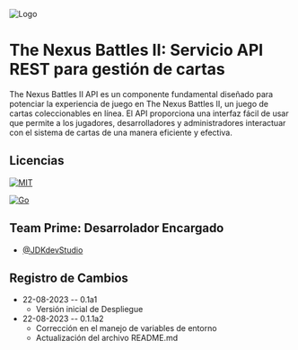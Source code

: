 ![Logo](https://www.upb.edu.co/wcs_statics/pp/img/Logo-UPB-2022.svg)


# The Nexus Battles II: Servicio API REST para gestión de cartas

The Nexus Battles II API es un componente fundamental diseñado para potenciar la experiencia de juego en The Nexus Battles II, un juego de cartas coleccionables en línea. El API proporciona una interfaz fácil de usar que permite a los jugadores, desarrolladores y administradores interactuar con el sistema de cartas de una manera eficiente y efectiva.
## Licencias

[![MIT](https://img.shields.io/badge/license-mit?label=MIT)](https://choosealicense.com/licenses/mit/)

[![Go](https://img.shields.io/badge/licence-go?label=Go&color=%23007c9d)](https://go.dev/LICENSE)
## Team Prime: Desarrolador Encargado

- [@JDKdevStudio](https://www.github.com/JDKdevStudio)
## Registro de Cambios

* 22-08-2023 -- 0.1a1
  * Versión inicial de Despliegue
* 22-08-2023 -- 0.1.1a2
  * Corrección en el manejo de variables de entorno
  * Actualización del archivo README.md